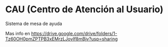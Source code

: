CAU (Centro de Atención al Usuario)
================================================================

Sistema de mesa de ayuda

Mas info en https://drive.google.com/drive/folders/1-Tz60OH0pmZPTPB3xEMrzLJovIf8mBjv?usp=sharing